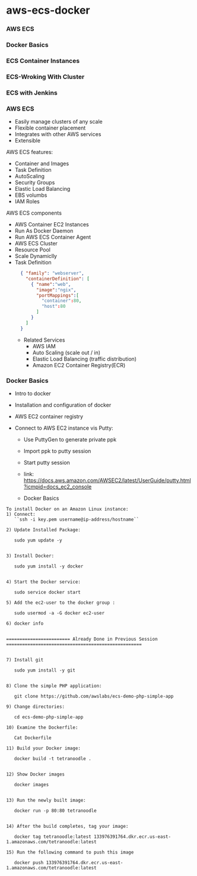 # aws-ecs-docker

### AWS ECS
### Docker Basics
### ECS Container Instances
### ECS-Wroking With Cluster
### ECS with Jenkins

### AWS ECS
* Easily manage clusters of any scale
* Flexible container placement
* Integrates with other AWS services
* Extensible



AWS ECS features:
* Container and Images
* Task Definition
* AutoScaling
* Security Groups
* Elastic Load Balancing
* EBS volumbs
* IAM Roles

AWS ECS components
* AWS Container EC2 Instances
* Run As Docker Daemon
* Run AWS ECS Container Agent
* AWS ECS Cluster
* Resource Pool
* Scale Dynamiclly
* Task Definition
  ```json
    { "family": "webserver",
      "containerDefinition": [
        { "name":"web",
          "image":"ngix",
          "portMappings":[
            "container":80,
            "host":80
          ]
        }
      ]
    }
  ```
  * Related Services
    * AWS IAM
    * Auto Scaling (scale out / in)
    * Elastic Load Balancing (traffic distribution)
    * Amazon EC2 Container Registry(ECR)

### Docker Basics
* Intro to docker
* Installation and configuration of docker
* AWS EC2 container registry

* Connect to AWS EC2 instance vis Putty:
  * Use PuttyGen to generate private ppk 
  * Import ppk to putty session
  * Start putty session
  * link: https://docs.aws.amazon.com/AWSEC2/latest/UserGuide/putty.html?icmpid=docs_ec2_console
  
  * Docker Basics
 
 ```
 To install Docker on an Amazon Linux instance:
1) Connect:
	``ssh -i key.pem username@ip-address/hostname``

2) Update Installed Package: 
 	
	sudo yum update -y


3) Install Docker:

	sudo yum install -y docker


4) Start the Docker service:

	sudo service docker start

5) Add the ec2-user to the docker group :

	sudo usermod -a -G docker ec2-user

6) docker info


======================== Already Done in Previous Session ===================================================


7) Install git

	sudo yum install -y git


8) Clone the simple PHP application:

	git clone https://github.com/awslabs/ecs-demo-php-simple-app

9) Change directories:

	cd ecs-demo-php-simple-app

10) Examine the Dockerfile:

	Cat Dockerfile

11) Build your Docker image:

	docker build -t tetranoodle .


12) Show Docker images

	docker images


13) Run the newly built image:

	docker run -p 80:80 tetranoodle


14) After the build completes, tag your image:

	docker tag tetranoodle:latest 133976391764.dkr.ecr.us-east-1.amazonaws.com/tetranoodle:latest 

15) Run the following command to push this image 

	docker push 133976391764.dkr.ecr.us-east-1.amazonaws.com/tetranoodle:latest
 ```

